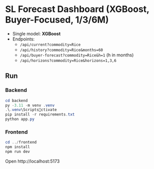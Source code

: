 # SL Forecast Dashboard (XGBoost, Buyer-Focused, 1/3/6M)

- Single model: **XGBoost**
- Endpoints:
  - `/api/current?commodity=Rice`
  - `/api/history?commodity=Rice&months=60`
  - `/api/buyer-forecast?commodity=Rice&h=1` (h in months)
  - `/api/horizons?commodity=Rice&horizons=1,3,6`

## Run

### Backend
```powershell
cd backend
py -3.11 -m venv .venv
.\.venv\Scriptsctivate
pip install -r requirements.txt
python app.py
```

### Frontend
```powershell
cd ../frontend
npm install
npm run dev
```
Open http://localhost:5173
